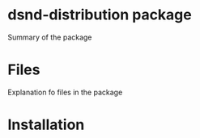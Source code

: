  
# dsnd-distribution package

Summary of the package

# Files

Explanation fo files in the package

# Installation
